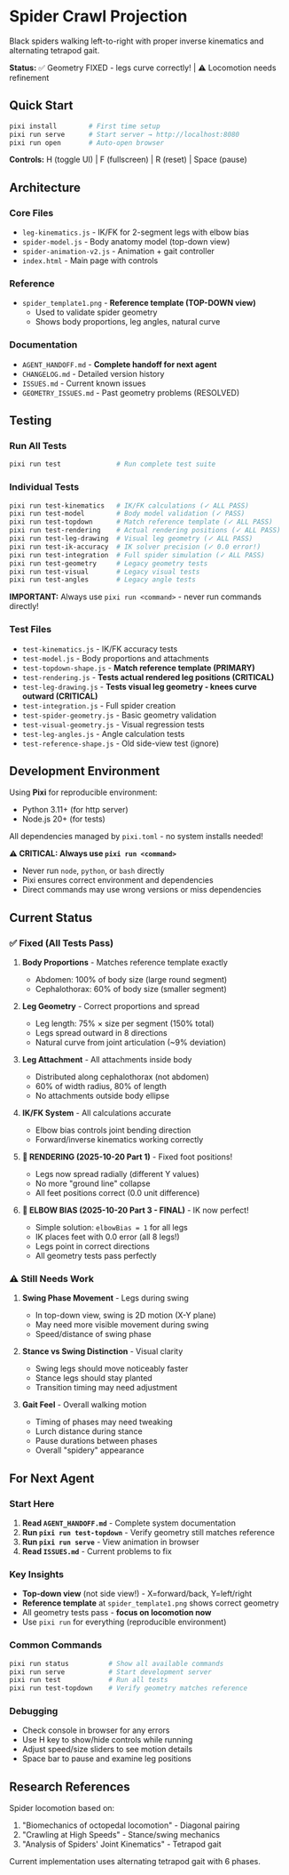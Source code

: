 # Spider Crawl Projection

Black spiders walking left-to-right with proper inverse kinematics and alternating tetrapod gait.

**Status:** ✅ Geometry FIXED - legs curve correctly! | ⚠️ Locomotion needs refinement

## Quick Start

```bash
pixi install        # First time setup
pixi run serve      # Start server → http://localhost:8080
pixi run open       # Auto-open browser
```

**Controls:** H (toggle UI) | F (fullscreen) | R (reset) | Space (pause)

## Architecture

### Core Files

- `leg-kinematics.js` - IK/FK for 2-segment legs with elbow bias
- `spider-model.js` - Body anatomy model (top-down view)
- `spider-animation-v2.js` - Animation + gait controller
- `index.html` - Main page with controls

### Reference

- `spider_template1.png` - **Reference template (TOP-DOWN view)**
  - Used to validate spider geometry
  - Shows body proportions, leg angles, natural curve

### Documentation

- `AGENT_HANDOFF.md` - **Complete handoff for next agent**
- `CHANGELOG.md` - Detailed version history
- `ISSUES.md` - Current known issues
- `GEOMETRY_ISSUES.md` - Past geometry problems (RESOLVED)

## Testing

### Run All Tests
```bash
pixi run test              # Run complete test suite
```

### Individual Tests
```bash
pixi run test-kinematics   # IK/FK calculations (✓ ALL PASS)
pixi run test-model        # Body model validation (✓ PASS)
pixi run test-topdown      # Match reference template (✓ ALL PASS)
pixi run test-rendering    # Actual rendering positions (✓ ALL PASS)
pixi run test-leg-drawing  # Visual leg geometry (✓ ALL PASS)
pixi run test-ik-accuracy  # IK solver precision (✓ 0.0 error!)
pixi run test-integration  # Full spider simulation (✓ ALL PASS)
pixi run test-geometry     # Legacy geometry tests
pixi run test-visual       # Legacy visual tests
pixi run test-angles       # Legacy angle tests
```

**IMPORTANT:** Always use `pixi run <command>` - never run commands directly!

### Test Files

- `test-kinematics.js` - IK/FK accuracy tests
- `test-model.js` - Body proportions and attachments
- `test-topdown-shape.js` - **Match reference template (PRIMARY)**
- `test-rendering.js` - **Tests actual rendered leg positions (CRITICAL)**
- `test-leg-drawing.js` - **Tests visual leg geometry - knees curve outward (CRITICAL)**
- `test-integration.js` - Full spider creation
- `test-spider-geometry.js` - Basic geometry validation
- `test-visual-geometry.js` - Visual regression tests
- `test-leg-angles.js` - Angle calculation tests
- `test-reference-shape.js` - Old side-view test (ignore)

## Development Environment

Using **Pixi** for reproducible environment:
- Python 3.11+ (for http server)
- Node.js 20+ (for tests)

All dependencies managed by `pixi.toml` - no system installs needed!

**⚠️ CRITICAL: Always use `pixi run <command>`**
- Never run `node`, `python`, or `bash` directly
- Pixi ensures correct environment and dependencies
- Direct commands may use wrong versions or miss dependencies

## Current Status

### ✅ Fixed (All Tests Pass)

1. **Body Proportions** - Matches reference template exactly
   - Abdomen: 100% of body size (large round segment)
   - Cephalothorax: 60% of body size (smaller segment)

2. **Leg Geometry** - Correct proportions and spread
   - Leg length: 75% × size per segment (150% total)
   - Legs spread outward in 8 directions
   - Natural curve from joint articulation (~9% deviation)

3. **Leg Attachment** - All attachments inside body
   - Distributed along cephalothorax (not abdomen)
   - 60% of width radius, 80% of length
   - No attachments outside body ellipse

4. **IK/FK System** - All calculations accurate
   - Elbow bias controls joint bending direction
   - Forward/inverse kinematics working correctly

5. **🎉 RENDERING (2025-10-20 Part 1)** - Fixed foot positions!
   - Legs now spread radially (different Y values)
   - No more "ground line" collapse
   - All feet positions correct (0.0 unit difference)

6. **🎉 ELBOW BIAS (2025-10-20 Part 3 - FINAL)** - IK now perfect!
   - Simple solution: `elbowBias = 1` for all legs
   - IK places feet with 0.0 error (all 8 legs!)
   - Legs point in correct directions
   - All geometry tests pass perfectly

### ⚠️ Still Needs Work

1. **Swing Phase Movement** - Legs during swing
   - In top-down view, swing is 2D motion (X-Y plane)
   - May need more visible movement during swing
   - Speed/distance of swing phase

2. **Stance vs Swing Distinction** - Visual clarity
   - Swing legs should move noticeably faster
   - Stance legs should stay planted
   - Transition timing may need adjustment

3. **Gait Feel** - Overall walking motion
   - Timing of phases may need tweaking
   - Lurch distance during stance
   - Pause durations between phases
   - Overall "spidery" appearance

## For Next Agent

### Start Here
1. **Read `AGENT_HANDOFF.md`** - Complete system documentation
2. **Run `pixi run test-topdown`** - Verify geometry still matches reference
3. **Run `pixi run serve`** - View animation in browser
4. **Read `ISSUES.md`** - Current problems to fix

### Key Insights

- **Top-down view** (not side view!) - X=forward/back, Y=left/right
- **Reference template** at `spider_template1.png` shows correct geometry
- All geometry tests pass - **focus on locomotion now**
- Use `pixi run` for everything (reproducible environment)

### Common Commands

```bash
pixi run status          # Show all available commands
pixi run serve           # Start development server
pixi run test            # Run all tests
pixi run test-topdown    # Verify geometry matches reference
```

### Debugging

- Check console in browser for any errors
- Use H key to show/hide controls while running
- Adjust speed/size sliders to see motion details
- Space bar to pause and examine leg positions

## Research References

Spider locomotion based on:
1. "Biomechanics of octopedal locomotion" - Diagonal pairing
2. "Crawling at High Speeds" - Stance/swing mechanics
3. "Analysis of Spiders' Joint Kinematics" - Tetrapod gait

Current implementation uses alternating tetrapod gait with 6 phases.
